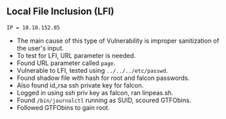 ## Local File Inclusion (LFI)
```
IP = 10.10.152.85
```

+ The main cause of this type of Vulnerability is improper sanitization of the user's input.
+ To test for LFI, URL parameter is needed.
+ Found URL parameter called `page`.
+ Vulnerable to LFI, tested using `../../../etc/passwd`.
+ Found shadow file with hash for root and falcon passwords.
+ Also found id_rsa ssh private key for falcon.
+ Logged in using ssh priv key as falcon, ran linpeas.sh.
+ Found `/bin/journalctl` running as SUID, scoured GTFObins.
+ Followed GTFObins to gain root.
